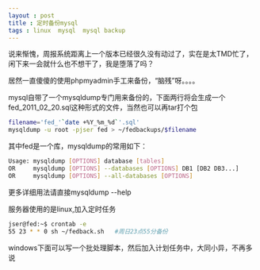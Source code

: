```yaml
---
layout : post 
title : 定时备份mysql
tags : linux  mysql  mysql backup
---
```


说来惭愧，周报系统距离上一个版本已经很久没有动过了，实在是太TMD忙了，闲下来一会就什么也不想干了，我是堕落了吗？

居然一直傻傻的使用phpmyadmin手工来备份，“脑残”呀。。。。

mysql自带了一个mysqldump专门用来备份的，下面两行将会生成一个fed_2011_02_20.sql这种形式的文件，当然也可以再tar打个包

```bash
filename='fed_'`date +%Y_%m_%d`'.sql'
mysqldump -u root -pjser fed > ~/fedbackups/$filename
```
其中fed是一个库，mysqldump的常用如下：

```bash
Usage: mysqldump [OPTIONS] database [tables]
OR     mysqldump [OPTIONS] --databases [OPTIONS] DB1 [DB2 DB3...]
OR     mysqldump [OPTIONS] --all-databases [OPTIONS]
```
更多详细用法请直接mysqldump --help

服务器使用的是linux,加入定时任务

```bash
jser@fed:~$ crontab -e
55 23 * * 0 sh ~/fedback.sh   #周日23点55分备份
```

windows下面可以写一个批处理脚本，然后加入计划任务中，大同小异，不再多说
